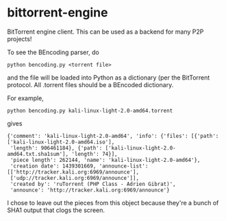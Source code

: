 # bittorrent-engine
BitTorrent engine client. This can be used as a backend for many P2P projects!

To see the BEncoding parser, do

    python bencoding.py <torrent file>

and the file will be loaded into Python as a dictionary (per the BitTorrent protocol. All .torrent files should be a 
BEncoded dictionary.

For example,

    python bencoding.py kali-linux-light-2.0-amd64.torrent

gives

    {'comment': 'kali-linux-light-2.0-amd64', 'info': {'files': [{'path': ['kali-linux-light-2.0-amd64.iso'], 
	 'length': 906461184}, {'path': ['kali-linux-light-2.0-amd64.txt.sha1sum'], 'length': 74}], 
	 'piece length': 262144, 'name': 'kali-linux-light-2.0-amd64'}, 
	 'creation date': 1439301669, 'announce-list': [['http://tracker.kali.org:6969/announce'], 
     ['udp://tracker.kali.org:6969/announce']], 
	 'created by': 'ruTorrent (PHP Class - Adrien Gibrat)', 
	 'announce': 'http://tracker.kali.org:6969/announce'} 

I chose to leave out the pieces from this object because they're a bunch of SHA1 output that clogs the screen.
 
